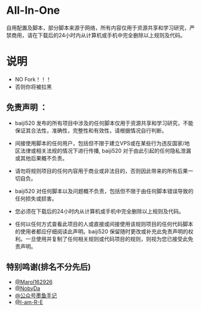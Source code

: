 # All-In-One
自用配置及脚本，部分脚本来源于网络，所有内容仅用于资源共享和学习研究，严禁商用，请在下载后的24小时内从计算机或手机中完全删除以上规则及代码。

# 说明 
* NO Fork！！！
* 否则你将被拉黑

## 免责声明 ：
* baiji520 发布的所有项目中涉及的任何脚本仅用于资源共享和学习研究，不能保证其合法性，准确性，完整性和有效性，请根据情况自行判断。

* 间接使用脚本的任何用户，包括但不限于建立VPS或在某些行为违反国家/地区法律或相关法规的情况下进行传播, baiji520 对于由此引起的任何隐私泄漏或其他后果概不负责。

* 请勿将规则项目的任何内容用于商业或非法目的，否则因此带来的所有后果一切自负。

* baiji520 对任何脚本以及问题概不负责，包括但不限于由任何脚本错误导致的任何损失或损害。

* 您必须在下载后的24小时内从计算机或手机中完全删除以上规则及代码。

* 任何以任何方式查看此项目的人或直接或间接使用该规则项目的任何代码脚本的使用者都应仔细阅读此声明。baiji520 保留随时更改或补充此免责声明的权利。一旦使用并复制了任何相关规则或代码项目的规则，则视为您已接受此免责声明。

## 特别鸣谢(排名不分先后)
* [@Marol162926](https://github.com/Marol62926)
* [@NobyDa](https://github.com/NobyDa)
* [@公众号墨鱼手记](https://github.com/ddgksf2013)
* [@I-am-R-E](https://github.com/I-am-R-E)
